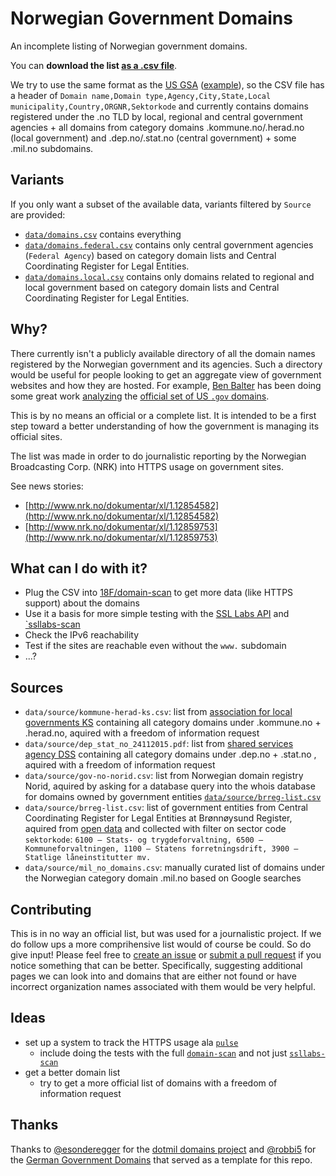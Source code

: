 Norwegian Government Domains
=========================

An incomplete listing of Norwegian government domains.

You can **download the list [as a .csv file](https://github.com/byeskille/norway-gov-domains/blob/master/data/domains.csv)**.

We try to use the same format as the [US GSA](https://github.com/GSA/data) ([example](https://github.com/GSA/data/blob/e0de99db0e1367e304043e88dbd4da8f391774be/dotgov-domains/2016-01-19-full.csv)), so the CSV file has a header of `Domain name,Domain type,Agency,City,State,Local municipality,Country,ORGNR,Sektorkode` and currently contains domains registered under the .no TLD by local, regional and central government agencies + all domains from category domains .kommune.no/.herad.no (local government) and .dep.no/.stat.no (central government) + some .mil.no subdomains.

## Variants

If you only want a subset of the available data, variants filtered by `Source` are provided:

* [`data/domains.csv`](data/domains.csv) contains everything
* [`data/domains.federal.csv`](data/domains.federal.csv) contains only central government agencies (`Federal Agency`) based on category domain lists and Central Coordinating Register for Legal Entities.
* [`data/domains.local.csv`](data/domains.local.csv) contains only domains related to regional and local government based on category domain lists and Central Coordinating Register for Legal Entities.

## Why?

There currently isn't a publicly available directory of all the domain names registered by the Norwegian government and its agencies. Such a directory would be useful for people looking to get an aggregate view of government websites and how they are hosted. For example, [Ben Balter](http://ben.balter.com) has been doing some great work [analyzing](http://ben.balter.com/2015/05/11/third-analysis-of-federal-executive-dotgovs/) the [official set of US `.gov` domains](https://github.com/GSA/data/tree/gh-pages/dotgov-domains).

This is by no means an official or a complete list. It is intended to be a first step toward a better understanding of how the government is managing its official sites.

The list was made in order to do journalistic reporting by the Norwegian Broadcasting Corp. (NRK) into HTTPS usage on government sites.

See news stories:

* [http://www.nrk.no/dokumentar/xl/1.12854582](http://www.nrk.no/dokumentar/xl/1.12854582)
* [http://www.nrk.no/dokumentar/xl/1.12859753](http://www.nrk.no/dokumentar/xl/1.12859753)

## What can I do with it?

* Plug the CSV into [18F/domain-scan](https://github.com/18F/domain-scan) to get more data (like HTTPS support) about the domains
* Use it a basis for more simple testing with the [SSL Labs API](https://github.com/ssllabs/ssllabs-scan/blob/stable/ssllabs-api-docs.md) and [`ssllabs-scan](https://github.com/ssllabs/ssllabs-scan)
* Check the IPv6 reachability
* Test if the sites are reachable even without the `www.` subdomain
* ...?




## Sources

* `data/source/kommune-herad-ks.csv`: list from [association for local governments KS](http://www.ks.no/fagomrader/om-ks/Kommunikasjon/kommune.no/) containing all category domains under .kommune.no + .herad.no, aquired with a freedom of information request
* `data/source/dep_stat_no_24112015.pdf`: list from [shared services agency DSS](https://dss.dep.no/english) containing all category domains under .dep.no + .stat.no , aquired with a freedom of information request
* `data/source/gov-no-norid.csv`: list from Norwegian domain registry Norid, aquired by asking for a database query into the whois database for domains owned by government entities [`data/source/brreg-list.csv`](data/source/brreg-list.csv)
* `data/source/brreg-list.csv`: list of government entities from Central Coordinating Register for Legal Entities at Brønnøysund Register, aquired from [open data](http://data.brreg.no/oppslag/enhetsregisteret/enheter.xhtml) and collected with filter on sector code `sektorkode`: `6100 – Stats- og trygdeforvaltning, 6500 – Kommuneforvaltningen, 1100 – Statens forretningsdrift, 3900 – Statlige låneinstitutter mv.`
* `data/source/mil_no_domains.csv`: manually curated list of domains under the Norwegian category domain .mil.no based on Google searches

## Contributing

This is in no way an official list, but was used for a journalistic project. If we do follow ups a more comprihensive list would of course be could. So do give input! Please feel free to [create an issue](https://github.com/byeskille/norway-gov-domains/issues) or [submit a pull request](https://github.com/byeskille/norway-gov-domains/pulls) if you notice something that can be better. Specifically, suggesting additional pages we can look into and domains that are either not found or have incorrect organization names associated with them would be very helpful.

## Ideas

* set up a system to track the HTTPS usage ala [`pulse`](https://github.com/18F/pulse)
  * include doing the tests with the full [`domain-scan`](https://github.com/18F/domain-scan) and not just [`ssllabs-scan`](https://github.com/ssllabs/ssllabs-scan)
* get a better domain list
  * try to get a more official list of domains with a freedom of information request


## Thanks

Thanks to [@esonderegger](https://github.com/esonderegger) for the [dotmil domains project](https://github.com/esonderegger/dotmil-domains) and [@robbi5](https://github.com/robbi5/) for the [German Government Domains](https://github.com/robbi5/german-gov-domains/) that served as a template for this repo.